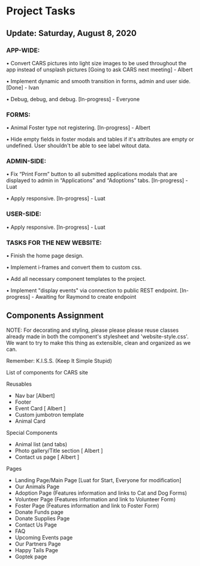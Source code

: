 # Project Tasks

## Update: Saturday, August 8, 2020

### APP-WIDE:

• Convert CARS pictures into light size images to be used throughout the app instead of unsplash pictures [Going to ask CARS next meeting] - Albert

• Implement dynamic and smooth transition in forms, admin and user side. [Done] - Ivan

• Debug, debug, and debug. [In-progress] - Everyone

### FORMS:

• Animal Foster type not registering. [In-progress] - Albert

• Hide empty fields in foster modals and tables if it's attributes are empty or undefined. User shouldn't be able to see label witout data.

### ADMIN-SIDE:

• Fix “Print Form” button to all submitted applications modals that are displayed to admin in “Applications” and “Adoptions” tabs. [In-progress] - Luat

• Apply responsive. [In-progress] - Luat

### USER-SIDE:

• Apply responsive. [In-progress] - Luat


### TASKS FOR THE NEW WEBSITE:

• Finish the home page design.

• Implement i-frames and convert them to custom css.

• Add all necessary component templates to the project.

• Implement "display events" via connection to public REST endpoint. [In-progress] - Awaiting for Raymond to create endpoint


## Components Assignment

NOTE: For decorating and styling, please please please reuse classes already made in both the component's stylesheet and 'website-style.css'.
We want to try to make this thing as extensible, clean and organized as we can.

Remember: K.I.S.S. (Keep It Simple Stupid)


List of components for CARS site

Reusables
- Nav bar [Albert]
- Footer
- Event Card [ Albert ]
- Custom jumbotron template
- Animal Card

Special Components
- Animal list (and tabs)
- Photo gallery/Title section [ Albert ]
- Contact us page [ Albert ]

Pages
- Landing Page/Main Page [Luat for Start, Everyone for modification]
- Our Animals Page
- Adoption Page (Features information and links to Cat and Dog Forms)
- Volunteer Page (Features information and link to Volunteer Form)
- Foster Page (Features information and link to Foster Form)
- Donate Funds page
- Donate Supplies Page
- Contact Us Page
- FAQ
- Upcoming Events page
- Our Partners Page
- Happy Tails Page
- Goptek page
